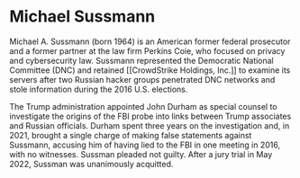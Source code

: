 # Michael Sussmann
Michael A. Sussmann (born 1964) is an American former federal prosecutor and a former partner at the law firm Perkins Coie, who focused on privacy and cybersecurity law. Sussmann represented the Democratic National Committee (DNC) and retained [[CrowdStrike Holdings, Inc.]] to examine its servers after two Russian hacker groups penetrated DNC networks and stole information during the 2016 U.S. elections.

The Trump administration appointed John Durham as special counsel to investigate the origins of the FBI probe into links between Trump associates and Russian officials. Durham spent three years on the investigation and, in 2021, brought a single charge of making false statements against Sussmann, accusing him of having lied to the FBI in one meeting in 2016, with no witnesses. Sussman pleaded not guilty. After a jury trial in May 2022, Sussman was unanimously acquitted.
